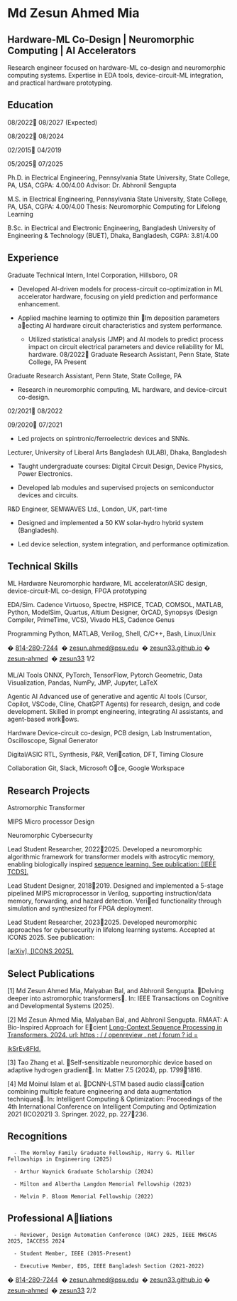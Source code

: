 # Md Zesun Ahmed Mia

## Hardware-ML Co-Design | Neuromorphic Computing | AI Accelerators

Research engineer focused on hardware-ML co-design and neuromorphic computing systems.
Expertise in EDA tools, device-circuit-ML integration, and practical hardware prototyping.

## Education



08/2022
08/2027
(Expected)


08/2022
08/2024


02/2015
04/2019


05/2025
07/2025



Ph.D. in Electrical Engineering, Pennsylvania State University, State College,
PA, USA, CGPA: 4.00/4.00
Advisor: Dr. Abhronil Sengupta


M.S. in Electrical Engineering, Pennsylvania State University, State College, PA,
USA, CGPA: 4.00/4.00
Thesis: Neuromorphic Computing for Lifelong Learning


B.Sc. in Electrical and Electronic Engineering, Bangladesh University of Engineering & Technology (BUET), Dhaka, Bangladesh, CGPA: 3.81/4.00

## Experience


Graduate Technical Intern, Intel Corporation, Hillsboro, OR

- Developed AI-driven models for process-circuit co-optimization in ML accelerator hardware, focusing on yield prediction and performance enhancement.

- Applied machine learning to optimize thin lm deposition parameters aecting AI hardware circuit characteristics and system performance.




     - Utilized statistical analysis (JMP) and AI models to predict process impact on circuit
electrical parameters and device reliability for ML hardware.
08/2022 Graduate Research Assistant, Penn State, State College, PA
Present  


Graduate Research Assistant, Penn State, State College, PA




- Research in neuromorphic computing, ML hardware, and device-circuit co-design.



02/2021
08/2022


09/2020
07/2021




- Led projects on spintronic/ferroelectric devices and SNNs.


Lecturer, University of Liberal Arts Bangladesh (ULAB), Dhaka, Bangladesh

- Taught undergraduate courses: Digital Circuit Design, Device Physics, Power Electronics.

- Developed lab modules and supervised projects on semiconductor devices and circuits.


R&D Engineer, SEMWAVES Ltd., London, UK, part-time

- Designed and implemented a 50 KW solar-hydro hybrid system (Bangladesh).

- Led device selection, system integration, and performance optimization.

## Technical Skills



ML Hardware Neuromorphic hardware, ML accelerator/ASIC design, device-circuit-ML co-design,
FPGA prototyping


EDA/Sim. Cadence Virtuoso, Spectre, HSPICE, TCAD, COMSOL, MATLAB, Python, ModelSim, Quartus, Altium Designer, OrCAD, Synopsys (Design Compiler, PrimeTime,
VCS), Vivado HLS, Cadence Genus


Programming Python, MATLAB, Verilog, Shell, C/C++, Bash, Linux/Unix


� [814-280-7244](tel:8142807244)  � [zesun.ahmed@psu.edu](mailto:zesun.ahmed@psu.edu)  � [zesun33.github.io](https://zesun33.github.io)
� [zesun-ahmed](https://www.linkedin.com/in/zesun-ahmed)  � [zesun33](https://github.com/zesun33) 1/2


ML/AI Tools ONNX, PyTorch, TensorFlow, Pytorch Geometric, Data Visualization, Pandas,
NumPy, JMP, Jupyter, LaTeX


Agentic AI Advanced use of generative and agentic AI tools (Cursor, Copilot, VSCode, Cline,
ChatGPT Agents) for research, design, and code development. Skilled in prompt
engineering, integrating AI assistants, and agent-based workows.


Hardware Device-circuit co-design, PCB design, Lab Instrumentation, Oscilloscope, Signal
Generator


Digital/ASIC RTL, Synthesis, P&R, Verication, DFT, Timing Closure

Collaboration Git, Slack, Microsoft Oce, Google Workspace

## Research Projects



Astromorphic
Transformer


MIPS Micro
processor
Design


Neuromorphic
Cybersecurity



Lead Student Researcher, 20222025. Developed a neuromorphic algorithmic framework for transformer models with astrocytic memory, enabling biologically inspired
[sequence learning. See publication: [IEEE TCDS].](https://ieeexplore.ieee.org/document/10976578/)


Lead Student Designer, 20182019. Designed and implemented a 5-stage pipelined
MIPS microprocessor in Verilog, supporting instruction/data memory, forwarding,
and hazard detection. Veried functionality through simulation and synthesized for
FPGA deployment.


Lead Student Researcher, 20232025. Developed neuromorphic approaches for cybersecurity in lifelong learning systems. Accepted at ICONS 2025. See publication:

[[arXiv], [ICONS 2025].](https://arxiv.org/abs/2508.04610)

## Select Publications




[1] Md Zesun Ahmed Mia, Malyaban Bal, and Abhronil Sengupta. Delving deeper into astromorphic transformers.
In: IEEE Transactions on Cognitive and Developmental Systems (2025).


[2] Md Zesun Ahmed Mia, Malyaban Bal, and Abhronil Sengupta. RMAAT: A Bio-Inspired Approach for Ecient
[Long-Context Sequence Processing in Transformers. 2024. url: https : / / openreview . net / forum ? id =](https://openreview.net/forum?id=ikSrEv8FId)

[ikSrEv8FId.](https://openreview.net/forum?id=ikSrEv8FId)


[3] Tao Zhang et al. Self-sensitizable neuromorphic device based on adaptive hydrogen gradient. In: Matter 7.5
(2024), pp. 17991816.


[4] Md Moinul Islam et al. DCNN-LSTM based audio classication combining multiple feature engineering and
data augmentation techniques. In: Intelligent Computing & Optimization: Proceedings of the 4th International
Conference on Intelligent Computing and Optimization 2021 (ICO2021) 3. Springer. 2022, pp. 227236.

## Recognitions


      - The Wormley Family Graduate Fellowship, Harry G. Miller Fellowships in Engineering (2025)

      - Arthur Waynick Graduate Scholarship (2024)

      - Milton and Albertha Langdon Memorial Fellowship (2023)

      - Melvin P. Bloom Memorial Fellowship (2022)

## Professional Aliations


      - Reviewer, Design Automation Conference (DAC) 2025, IEEE MWSCAS 2025, IACCESS 2024

      - Student Member, IEEE (2015-Present)

      - Executive Member, EDS, IEEE Bangladesh Section (2021-2022)


� [814-280-7244](tel:8142807244)  � [zesun.ahmed@psu.edu](mailto:zesun.ahmed@psu.edu)  � [zesun33.github.io](https://zesun33.github.io)
� [zesun-ahmed](https://www.linkedin.com/in/zesun-ahmed)  � [zesun33](https://github.com/zesun33) 2/2


